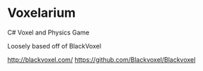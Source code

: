 # Voxelarium
C# Voxel and Physics Game

Loosely based off of BlackVoxel


http://blackvoxel.com/
https://github.com/Blackvoxel/Blackvoxel



